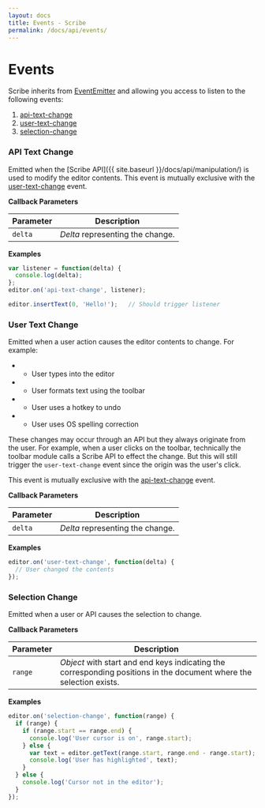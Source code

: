 ```yaml
---
layout: docs
title: Events - Scribe
permalink: /docs/api/events/
---
```


# Events

Scribe inherits from [EventEmitter](https://github.com/asyncly/EventEmitter2) and allowing you access to listen to the following events:

1. [api-text-change](#api-text-change)
1. [user-text-change](#user-text-change)
1. [selection-change](#selection-change)

### API Text Change

Emitted when the [Scribe API]({{ site.baseurl }}/docs/api/manipulation/) is used to modify the editor contents. This event is mutually exclusive with the [user-text-change](#user-text-change) event.

**Callback Parameters**

| Parameter | Description
|-----------|-------------
| `delta`   | _Delta_ representing the change.

**Examples**

```javascript
var listener = function(delta) {
  console.log(delta);
};
editor.on('api-text-change', listener);

editor.insertText(0, 'Hello!');   // Should trigger listener

```

### User Text Change

Emitted when a user action causes the editor contents to change. For example:

- - User types into the editor
- - User formats text using the toolbar
- - User uses a hotkey to undo
- - User uses OS spelling correction

These changes may occur through an API but they always originate from the user. For example, when a user clicks on the toolbar, technically the toolbar module calls a Scribe API to effect the change. But this will still trigger the `user-text-change` event since the origin was the user's click.

This event is mutually exclusive with the [api-text-change](#api-text-change) event.

**Callback Parameters**

| Parameter | Description
|-----------|-------------
| `delta`   | _Delta_ representing the change.

**Examples**

```javascript
editor.on('user-text-change', function(delta) {
  // User changed the contents
});

```

### Selection Change

Emitted when a user or API causes the selection to change.

**Callback Parameters**

| Parameter | Description
|-----------|-------------
| `range`   | _Object_ with start and end keys indicating the corresponding positions in the document where the selection exists.

**Examples**

```javascript
editor.on('selection-change', function(range) {
  if (range) {
    if (range.start == range.end) {
      console.log('User cursor is on', range.start);
    } else {
      var text = editor.getText(range.start, range.end - range.start);
      console.log('User has highlighted', text);
    }
  } else {
    console.log('Cursor not in the editor');
  }
});

```
